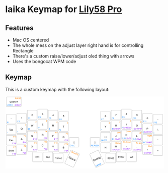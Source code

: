 # laika Keymap for [Lily58 Pro](https://github.com/kata0510/Lily58)

## Features
- Mac OS centered
- The whole mess on the adjust layer right hand is for controlling Rectangle
- There's a custom raise/lower/adjust oled thing with arrows
- Uses the bongocat WPM code

## Keymap

This is a custom keymap with the following layout:

<img src="/laikalayout.png" width="800">
